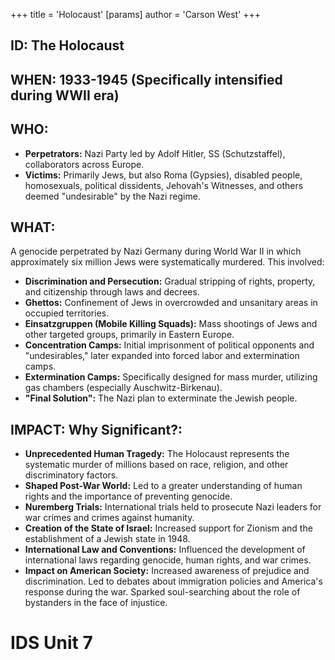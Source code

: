+++
 title = 'Holocaust'
[params]
	author = 'Carson West'
+++
## ID: The Holocaust

## WHEN: 1933-1945 (Specifically intensified during WWII era)

## WHO: 
*   **Perpetrators:** Nazi Party led by Adolf Hitler, SS (Schutzstaffel), collaborators across Europe.
*   **Victims:** Primarily Jews, but also Roma (Gypsies), disabled people, homosexuals, political dissidents, Jehovah's Witnesses, and others deemed "undesirable" by the Nazi regime.

## WHAT:
A genocide perpetrated by Nazi Germany during World War II in which approximately six million Jews were systematically murdered. This involved:
*   **Discrimination and Persecution:** Gradual stripping of rights, property, and citizenship through laws and decrees.
*   **Ghettos:** Confinement of Jews in overcrowded and unsanitary areas in occupied territories.
*   **Einsatzgruppen (Mobile Killing Squads):** Mass shootings of Jews and other targeted groups, primarily in Eastern Europe.
*   **Concentration Camps:** Initial imprisonment of political opponents and "undesirables," later expanded into forced labor and extermination camps.
*   **Extermination Camps:** Specifically designed for mass murder, utilizing gas chambers (especially Auschwitz-Birkenau).
*   **"Final Solution":** The Nazi plan to exterminate the Jewish people.

## IMPACT: Why Significant?:
*   **Unprecedented Human Tragedy:** The Holocaust represents the systematic murder of millions based on race, religion, and other discriminatory factors.
*   **Shaped Post-War World:** Led to a greater understanding of human rights and the importance of preventing genocide.
*   **Nuremberg Trials:** International trials held to prosecute Nazi leaders for war crimes and crimes against humanity.
*   **Creation of the State of Israel:** Increased support for Zionism and the establishment of a Jewish state in 1948.
*   **International Law and Conventions:** Influenced the development of international laws regarding genocide, human rights, and war crimes.
*   **Impact on American Society:** Increased awareness of prejudice and discrimination. Led to debates about immigration policies and America's response during the war. Sparked soul-searching about the role of bystanders in the face of injustice.

# IDS Unit 7